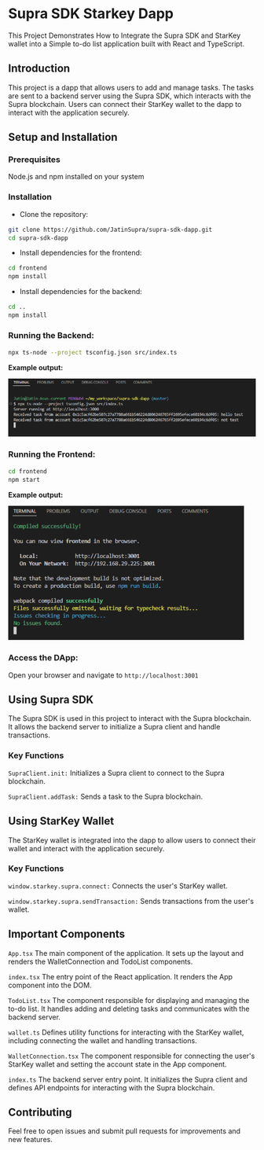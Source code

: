 # Supra SDK Starkey Dapp
This Project Demonstrates How to Integrate the Supra SDK and StarKey wallet into a Simple to-do list application built with React and TypeScript.

## Introduction
This project is a dapp that allows users to add and manage tasks. The tasks are sent to a backend server using the Supra SDK, which interacts with the Supra blockchain. Users can connect their StarKey wallet to the dapp to interact with the application securely.

## Setup and Installation

### Prerequisites
Node.js and npm installed on your system

### Installation
- Clone the repository:

```bash
git clone https://github.com/JatinSupra/supra-sdk-dapp.git
cd supra-sdk-dapp
```

- Install dependencies for the frontend:

```bash
cd frontend
npm install
```

- Install dependencies for the backend:

```bash
cd ..
npm install
```

### Running the Backend:

```bash
npx ts-node --project tsconfig.json src/index.ts
```

**Example output:**

<img width="720px" alt="Awesome DeepSeek Integrations" src="./frontend/src/assets/bnd.png">


### Running the Frontend:

```bash
cd frontend
npm start
```

**Example output:**

<img width="480px" alt="Awesome DeepSeek Integrations" src="./frontend/src/assets/fnd.png">

### Access the DApp:
Open your browser and navigate to `http://localhost:3001`

## Using Supra SDK
The Supra SDK is used in this project to interact with the Supra blockchain. It allows the backend server to initialize a Supra client and handle transactions.

### Key Functions
`SupraClient.init:` Initializes a Supra client to connect to the Supra blockchain.

`SupraClient.addTask:` Sends a task to the Supra blockchain.

## Using StarKey Wallet
The StarKey wallet is integrated into the dapp to allow users to connect their wallet and interact with the application securely.

### Key Functions
`window.starkey.supra.connect:` Connects the user's StarKey wallet.

`window.starkey.supra.sendTransaction:` Sends transactions from the user's wallet.

## Important Components
`App.tsx`
The main component of the application. It sets up the layout and renders the WalletConnection and TodoList components.

`index.tsx`
The entry point of the React application. It renders the App component into the DOM.

`TodoList.tsx`
The component responsible for displaying and managing the to-do list. It handles adding and deleting tasks and communicates with the backend server.

`wallet.ts`
Defines utility functions for interacting with the StarKey wallet, including connecting the wallet and handling transactions.

`WalletConnection.tsx`
The component responsible for connecting the user's StarKey wallet and setting the account state in the App component.

`index.ts`
The backend server entry point. It initializes the Supra client and defines API endpoints for interacting with the Supra blockchain.

## Contributing
Feel free to open issues and submit pull requests for improvements and new features.